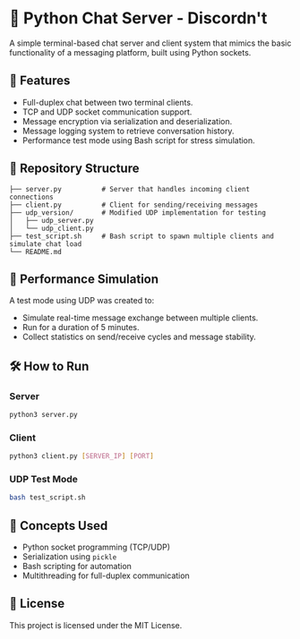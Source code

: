 # 💬 Python Chat Server - Discordn't

A simple terminal-based chat server and client system that mimics the basic functionality of a messaging platform, built using Python sockets.

## 🚀 Features

- Full-duplex chat between two terminal clients.
- TCP and UDP socket communication support.
- Message encryption via serialization and deserialization.
- Message logging system to retrieve conversation history.
- Performance test mode using Bash script for stress simulation.

## 📂 Repository Structure

```
├── server.py          # Server that handles incoming client connections
├── client.py          # Client for sending/receiving messages
├── udp_version/       # Modified UDP implementation for testing
│   ├── udp_server.py
│   └── udp_client.py
├── test_script.sh     # Bash script to spawn multiple clients and simulate chat load
└── README.md
```

## 🧪 Performance Simulation

A test mode using UDP was created to:
- Simulate real-time message exchange between multiple clients.
- Run for a duration of 5 minutes.
- Collect statistics on send/receive cycles and message stability.

## 🛠 How to Run

### Server
```bash
python3 server.py
```

### Client
```bash
python3 client.py [SERVER_IP] [PORT]
```

### UDP Test Mode
```bash
bash test_script.sh
```

## 🧠 Concepts Used

- Python socket programming (TCP/UDP)
- Serialization using `pickle`
- Bash scripting for automation
- Multithreading for full-duplex communication

## 📄 License

This project is licensed under the MIT License.